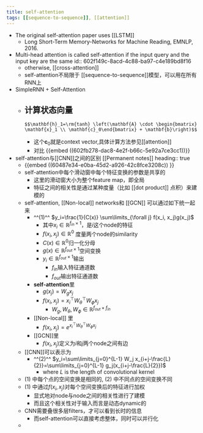 ```yaml
---
title: self-attention
tags: [[sequence-to-sequence]], [[attention]]
---
```


- The original self-attention paper uses [[LSTM]]
    - Long Short-Term Memory-Networks for Machine Reading, EMNLP, 2016.
- Multi-head attention is called self-attention if the input query and the input key are the same
  id:: 602f149c-8acd-4c88-ba97-c4e189bd8f16
    - otherwise, [[cross-attention]]
    - self-attention不局限于 [[sequence-to-sequence]]模型，可以用在所有RNN上
- SimpleRNN + Self-Attention
    - 计算状态向量
        -
          $$\mathbf{h}_1=\rm{tanh} \left(\mathbf{A} \cdot \begin{bmatrix} \mathbf{x}_1 \\ \mathbf{c}_0\end{bmatrix} + \mathbf{b}\right)$$
        - 这个$\mathbf{c}_0$就是context vector,具体计算方法参见[[attention]]
        - 对比 {{embed ((602fb278-dac8-4e2f-b66c-5e92a7ce3cc1))}}
- self-attention与[[CNN]]之间的区别 [[Permanent notes]] 
  heading:: true
    - {{embed ((60487e34-e0ba-45d2-a926-42c8fce3208c)) }}
    - self-attention中每个滑动窗中每个特征变换的参数是共享的
        - 这里的滑动窗大小为整个feature map，即全局
        - 特征之间的相关性是通过某种度量（比如 [[dot product]] 点积）来建模的
    - self-attention, [[Non-local]] networks和 [[GCN]] 可以通过如下统一起来
        - ^^(1)^^            $y_i=\frac{1}{C(x)} \sum\limits_{\forall j} f(x_i, x_j)g(x_j)$
            - 其中$x_i \in \mathbb{R}^{f_{in}\times 1}$，是$i$这个node的特征
            - $f(x_i, x_j)\in \mathbb{R}^0$ 度量两个node的similarity
            - $C(x)\in \mathbb{R}^0$归一化分母
            - $g(x)\in \mathbb{R}^{f_{out}\times 1}$空间变换
            - $y_i \in \mathbb{R}^{f_{out}\times 1}$输出
                - $f_{in}$输入特征通道数
                - $f_{out}$输出特征通道数
        - **self-attention**里
            - $g(x_j)=W_g x_j$
            - $f(x_i,x_j)=x_i^{\top}W_{\theta}^{\top}W_{\phi}x_j$
                - $W_g,W_{\theta},W_{\phi}\in \mathbb{R}^{f_{out}\times f_{in}}$
        - [[Non-local]] 里
            - $f(x_i,x_j)=e^{x_i^{\top}W_{\theta}^{\top}W_{\phi}x_j}$
        - [[GCN]]里
            - $f(x_i,x_j)$定义为$i$和$j$两个node之间有边
    - [[CNN]]可以表示为
        - ^^(2)^^          $y_i=\sum\limits_{j=0}^{L-1} W_j x_{i+j-\frac{L}{2}}=\sum\limits_{j=0}^{L-1} g_j(x_{i+j-\frac{L}{2}})$
            - where $L$ is the length of convolutional kernel
    - (1) 中每个点的空间变换是相同的, (2) 中不同点的空间变换不同
    - (1) 中通过$f(x_i,x_j)$对每个空间变换后的特征进行加权
        - 显式地对node与node之间的相关性进行了建模
        - 而且这个相关性对于输入而言是动态dynamic的
    - CNN需要叠很多层filters，才可以看到长时的信息
        - 而self-attention可以直接考虑整体，同时可以并行化
    -